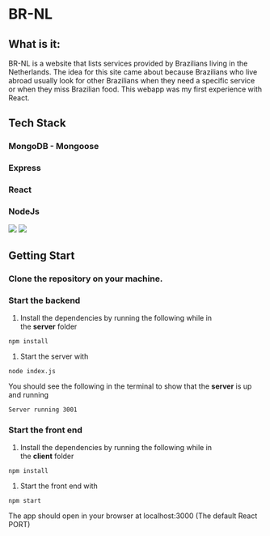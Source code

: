 # 

# BR-NL

## What is it:

BR-NL is a website that lists services provided by Brazilians living in the Netherlands.
The idea for this site came about because Brazilians who live abroad usually look for other Brazilians when they need a specific service or when they miss Brazilian food.
This webapp was my first experience with React.

## Tech Stack

### MongoDB - Mongoose
### Express
### React
### NodeJs


<img src="https://res.cloudinary.com/brnl/image/upload/v1657618487/brnl/brnl_lqufc1.png"></img>
<img src="https://res.cloudinary.com/brnl/image/upload/v1657618742/brnl/brnl2_l63p0t.jpg"></img>

## Getting Start

### Clone the repository on your machine.

### **Start the backend**

1. Install the dependencies by running the following while in the **server** folder

`npm install`

1. Start the server with

`node index.js`

You should see the following in the terminal to show that the **server** is up and running

`Server running 3001`

### **Start the front end**

1. Install the dependencies by running the following while in the **client** folder

`npm install`

1. Start the front end with

`npm start`

The app should open in your browser at localhost:3000 (The default React PORT)
